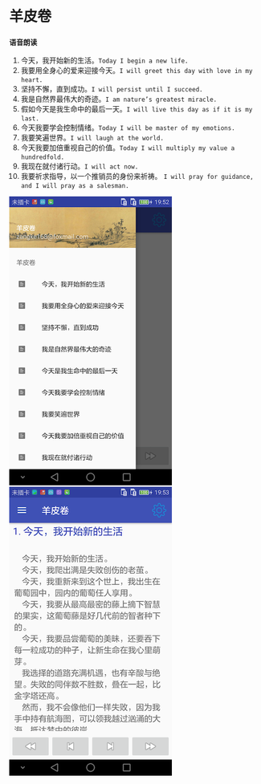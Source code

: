 # 羊皮卷
###  `语音朗读`
 
1. 今天，我开始新的生活。`Today I begin a new life.`
2. 我要用全身心的爱来迎接今天。`I will greet this day with love in my heart.`
3. 坚持不懈，直到成功。`I will persist until I succeed.`
4. 我是自然界最伟大的奇迹。`I am nature’s greatest miracle.`
5. 假如今天是我生命中的最后一天。`I will live this day as if it is my last.`
6. 今天我要学会控制情绪。`Today I will be master of my emotions.`
7. 我要笑遍世界。`I will laugh at the world.`
8. 今天我要加倍重视自己的价值。`Today I will multiply my value a hundredfold.`
9. 我现在就付诸行动。`I will act now.`
10. 我要祈求指导，以一个推销员的身份来祈祷。 `I will pray for guidance, and I will pray as a salesman.` 

![nav](./images/nav.png)
![nav](./images/one.png)

 
